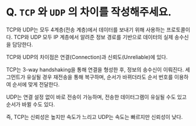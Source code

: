 # Q. `TCP` 와 `UDP` 의 차이를 작성해주세요.

TCP와 UDP는 모두 4계층(전송 계층)에서 데이터를 보내기 위해 사용하는 프로토콜이다. TCP와 UDP 모두 IP 계층에서 알려준 정보 경로를 기반으로 데이터의 실제 송수신을 담당한다.

TCP와 UDP의 차이점은 연결(Connection)과 신뢰도(Unreliable)에 있다.

TCP는 3-way handshaking을 통해 연결을 형성한 후, 정보의 송수신이 이뤄진다. 세그먼트가 유실될 경우 재전송을 통해 복구하며, 순서가 바뀌더라도 순서 번호를 이용하여 순서에 맞게 전달한다.   

UDP는 연결 설정 없이 바로 전송이 가능하며, 전송한 데이터그램이 유실될 수도 있고 순서가 바뀔 수도 있다.

즉, TCP는 신뢰성은 높지만 속도가 느리고 UDP는 속도는 빠르지만 신뢰성이 낮다.